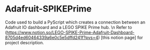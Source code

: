# Adafruit-SPIKEPrime
Code used to build a PyScript which creates a connection between an Adafruit IO dashboard and a LEGO SPIKE Prime hub.
\n
Refer to (https://www.notion.so/LEGO-SPIKE-Prime-Adafruit-Dashboard-8705d4ed60464339a6e0c5e5dffd241f?pvs=4) [this notion page] for project description.
